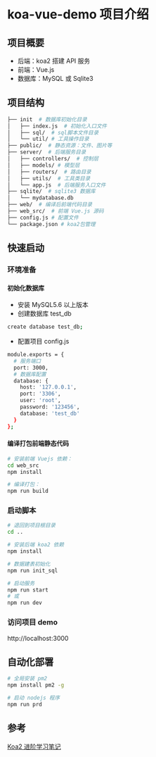 # koa-vue-demo 项目介绍

## 项目概要

- 后端：koa2 搭建 API 服务
- 前端：Vue.js
- 数据库：MySQL 或 Sqlite3

## 项目结构

```sh
├── init  # 数据库初始化目录
│   ├── index.js  # 初始化入口文件
│   ├── sql/  # sql脚本文件目录
│   └── util/ # 工具操作目录
├── public/  # 静态资源：文件、图片等
├── server/  # 后端服务目录
│   ├── controllers/  # 控制层
│   ├── models/ # 模型层
│   ├── routers/  # 路由目录
│   ├── utils/  # 工具类目录
│   └── app.js  # 后端服务入口文件
├── sqlite/  # sqlite3 数据库
│   └── mydatabase.db
├── web/  # 编译后前端代码目录
├── web_src/  # 前端 Vue.js 源码
├── config.js # 配置文件
└── package.json # koa2包管理
```

## 快速启动

### 环境准备

#### 初始化数据库

- 安装 MySQL5.6 以上版本
- 创建数据库 test_db

```sh
create database test_db;
```

- 配置项目 config.js

```sh
module.exports = {
  # 服务端口
  port: 3000,
  # 数据库配置
  database: {
    host: '127.0.0.1',
    port: '3306',
    user: 'root',
    password: '123456',
    database: 'test_db'
  }
};

```

#### 编译打包前端静态代码

```sh
# 安装前端 Vuejs 依赖：
cd web_src
npm install

# 编译打包：
npm run build
```

### 启动脚本

```sh
# 退回到项目根目录
cd ..

# 安装后端 koa2 依赖
npm install

# 数据建表初始化
npm run init_sql

# 启动服务
npm run start
# 或
npm run dev
```

### 访问项目 demo

http://localhost:3000

## 自动化部署

```sh
# 全局安装 pm2
npm install pm2 -g

# 启动 nodejs 程序
npm run prd
```

## 参考

[Koa2 进阶学习笔记](https://github.com/chenshenhai/koa2-note)

